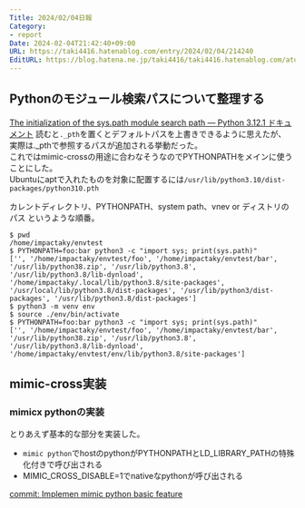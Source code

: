 ```yaml
---
Title: 2024/02/04日報
Category:
- report
Date: 2024-02-04T21:42:40+09:00
URL: https://taki4416.hatenablog.com/entry/2024/02/04/214240
EditURL: https://blog.hatena.ne.jp/taki4416/taki4416.hatenablog.com/atom/entry/6801883189080592305
---
```


## Pythonのモジュール検索パスについて整理する

[The initialization of the sys.path module search path — Python 3.12.1 ドキュメント](https://docs.python.org/ja/3/library/sys_path_init.html#sys-path-init)
読むと`._pth`を置くとデフォルトパスを上書きできるように思えたが、
実際は._pthで参照するパスが追加される挙動だった。  
これではmimic-crossの用途に合わなそうなのでPYTHONPATHをメインに使うことにした。  
Ubuntuにaptで入れたものを対象に配置するには`/usr/lib/python3.10/dist-packages/python310.pth`

カレントディレクトリ、PYTHONPATH、system path、vnev or ディストリのパス
というような順番。
```
$ pwd
/home/impactaky/envtest
$ PYTHONPATH=foo:bar python3 -c "import sys; print(sys.path)"
['', '/home/impactaky/envtest/foo', '/home/impactaky/envtest/bar', '/usr/lib/python38.zip', '/usr/lib/python3.8', '/usr/lib/python3.8/lib-dynload', '/home/impactaky/.local/lib/python3.8/site-packages', '/usr/local/lib/python3.8/dist-packages', '/usr/lib/python3/dist-packages', '/usr/lib/python3.8/dist-packages']
$ python3 -m venv env
$ source ./env/bin/activate
$ PYTHONPATH=foo:bar python3 -c "import sys; print(sys.path)"
['', '/home/impactaky/envtest/foo', '/home/impactaky/envtest/bar', '/usr/lib/python38.zip', '/usr/lib/python3.8', '/usr/lib/python3.8/lib-dynload', '/home/impactaky/envtest/env/lib/python3.8/site-packages']
```

## mimic-cross実装

### mimicx pythonの実装

とりあえず基本的な部分を実装した。  
* `mimic python`でhostのpythonがPYTHONPATHとLD_LIBRARY_PATHの特殊化付きで呼び出される
* MIMIC_CROSS_DISABLE=1でnativeなpythonが呼び出される

[commit: Implemen mimic python basic feature](https://github.com/impactaky/mimic-cross/commit/0a768fffbb565ae8a2b2a5c3e65bd5f2496f7f59)
